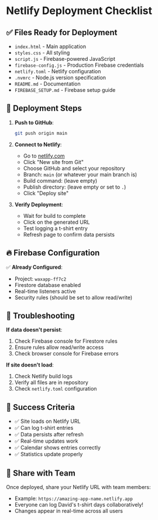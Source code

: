 # Netlify Deployment Checklist

## ✅ Files Ready for Deployment

- `index.html` - Main application
- `styles.css` - All styling
- `script.js` - Firebase-powered JavaScript
- `firebase-config.js` - Production Firebase credentials
- `netlify.toml` - Netlify configuration
- `.nvmrc` - Node.js version specification
- `README.md` - Documentation
- `FIREBASE_SETUP.md` - Firebase setup guide

## 🚀 Deployment Steps

1. **Push to GitHub**:
   ```bash
   git push origin main
   ```

2. **Connect to Netlify**:
   - Go to [netlify.com](https://netlify.com)
   - Click "New site from Git"
   - Choose GitHub and select your repository
   - Branch: `main` (or whatever your main branch is)
   - Build command: (leave empty)
   - Publish directory: (leave empty or set to `.`)
   - Click "Deploy site"

3. **Verify Deployment**:
   - Wait for build to complete
   - Click on the generated URL
   - Test logging a t-shirt entry
   - Refresh page to confirm data persists

## 🔥 Firebase Configuration

✅ **Already Configured**:
- Project: `waxapp-ff7c2`
- Firestore database enabled
- Real-time listeners active
- Security rules (should be set to allow read/write)

## 🐛 Troubleshooting

**If data doesn't persist**:
1. Check Firebase console for Firestore rules
2. Ensure rules allow read/write access
3. Check browser console for Firebase errors

**If site doesn't load**:
1. Check Netlify build logs
2. Verify all files are in repository
3. Check `netlify.toml` configuration

## 🎯 Success Criteria

- ✅ Site loads on Netlify URL
- ✅ Can log t-shirt entries
- ✅ Data persists after refresh
- ✅ Real-time updates work
- ✅ Calendar shows entries correctly
- ✅ Statistics update properly

## 📱 Share with Team

Once deployed, share your Netlify URL with team members:
- Example: `https://amazing-app-name.netlify.app`
- Everyone can log David's t-shirt days collaboratively!
- Changes appear in real-time across all users
